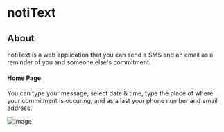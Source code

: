 # notiText

## About
notiText is a web application that you can send a SMS and an email as a reminder of you and someone else's commitment.

#### Home Page
You can type your message, select date & time, type the place of where your commitment is occuring, and as a last your phone number and email address.

![image](../pictures/HomePage.png?raw=true)